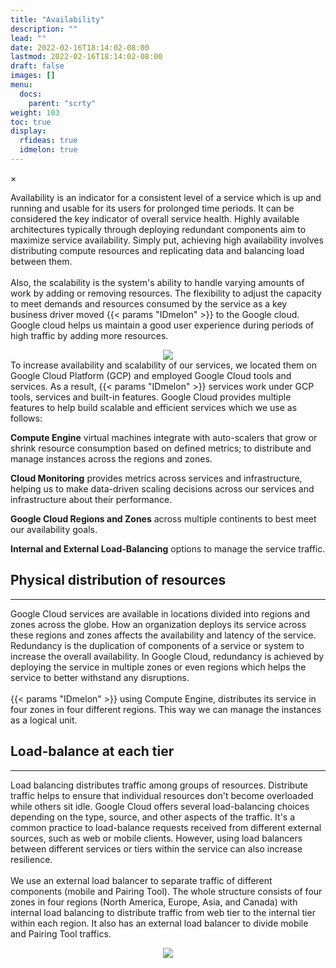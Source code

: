 ```yaml
---
title: "Availability"
description: ""
lead: ""
date: 2022-02-16T18:14:02-08:00
lastmod: 2022-02-16T18:14:02-08:00
draft: false
images: []
menu:
  docs:
    parent: "scrty"
weight: 103
toc: true
display:
  rfideas: true
  idmelon: true
---
```

<div id="_modal" class="modal">
  <span class="close">&times;</span>
  <img class="modal-content" id="img01">
</div>

<p>Availability is an indicator for a consistent level of a service which is up and running and usable for its users for prolonged time periods. It can be considered the key indicator of overall service health. Highly available architectures typically through deploying redundant components aim to maximize service availability. Simply put, achieving high availability involves distributing compute resources and replicating data and balancing load between them.<br></br>
Also, the scalability is the system's ability to handle varying amounts of work by adding or removing resources. The flexibility to adjust the capacity to meet demands and resources consumed by the service as a key business driver moved {{< params "IDmelon" >}} to the Google cloud. Google cloud helps us maintain a good user experience during periods of high traffic by adding more resources.
<div align="center">
    <img src="/images/vendor/Security/Security_7.png" class="doc-img-frame">
</div>
To increase availability and scalability of our services, we located them on Google Cloud Platform (GCP) and employed Google Cloud tools and services. As a result, {{< params "IDmelon" >}} services work under GCP tools, services and built-in features. Google Cloud provides multiple features to help build scalable and efficient services which we use as follows:</p>

<div class="step-row-container">
  <div class="step-column bullet-container">
    <div class="bullet"></div>
  </div>
  <div class="card-column">
    <div class="step-text" >
      <div class="card-body">
        <p><span style="font-weight:bold;">Compute Engine</span> virtual machines integrate with auto-scalers that grow or shrink resource consumption based on defined metrics; to distribute and manage instances across the regions and zones.</p>
      </div>
    </div>
  </div>
</div>

<div class="step-row-container">
  <div class="step-column bullet-container">
    <div class="bullet"></div>
  </div>
  <div class="card-column">
    <div class="step-text" >
      <div class="card-body">
        <p><span style="font-weight:bold;">Cloud Monitoring</span> provides metrics across services and infrastructure, helping us to make data-driven scaling decisions across our services and infrastructure about their performance.</p>
      </div>
    </div>
  </div>
</div>

<div class="step-row-container">
  <div class="step-column bullet-container">
    <div class="bullet"></div>
  </div>
  <div class="card-column">
    <div class="step-text" >
      <div class="card-body">
        <p><span style="font-weight:bold;">Google Cloud Regions and Zones</span> across multiple continents to best meet our availability goals.</p>
      </div>
    </div>
  </div>
</div>

<div class="step-row-container">
  <div class="step-column bullet-container">
    <div class="bullet"></div>
  </div>
  <div class="card-column">
    <div class="step-text" >
      <div class="card-body">
        <p><span style="font-weight:bold;">Internal and External Load-Balancing</span> options to manage the service traffic.</p>
      </div>
    </div>
  </div>
</div>

## Physical distribution of resources

<hr class="hr-line">

Google Cloud services are available in locations divided into regions and zones across the globe. How an organization deploys its service across these regions and zones affects the availability and latency of the service. Redundancy is the duplication of components of a service or system to increase the overall availability. In Google Cloud, redundancy is achieved by deploying the service in multiple zones or even regions which helps the service to better withstand any disruptions.<br></br>
{{< params "IDmelon" >}} using Compute Engine, distributes its service in four zones in four different regions. This way we can manage the instances as a logical unit.

## Load-balance at each tier

<hr class="hr-line">

Load balancing distributes traffic among groups of resources. Distribute traffic helps to ensure that individual resources don't become overloaded while others sit idle. Google Cloud offers several load-balancing choices depending on the type, source, and other aspects of the traffic. It's a common practice to load-balance requests received from different external sources, such as web or mobile clients. However, using load balancers between different services or tiers within the service can also increase resilience.<br></br>
We use an external load balancer to separate traffic of different components (mobile and Pairing Tool). The whole structure consists of four zones in four regions (North America, Europe, Asia, and Canada) with internal load balancing to distribute traffic from web tier to the internal tier within each region. It also has an external load balancer to divide mobile and Pairing Tool traffics.

<div align="center">
    <img src="/images/vendor/Security/security_4.png" class="doc-img-frame">
</div>
